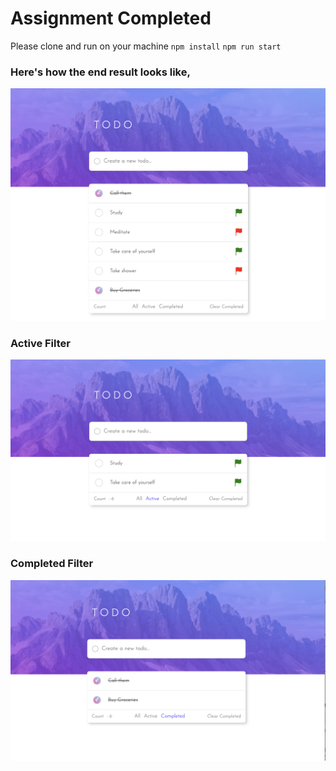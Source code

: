 # Assignment Completed

Please clone and run on your machine
`npm install`
`npm run start`

### Here's how the end result looks like,

![Alt text](image.png)

### Active Filter

![Alt text](<Screenshot 2023-11-08 at 11.47.14 AM.png>)

### Completed Filter

![Alt text](<Screenshot 2023-11-08 at 11.48.05 AM.png>)
